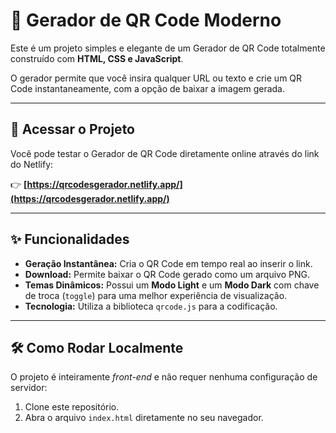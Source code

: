 # 🚀 Gerador de QR Code Moderno

Este é um projeto simples e elegante de um Gerador de QR Code totalmente construído com **HTML, CSS e JavaScript**.

O gerador permite que você insira qualquer URL ou texto e crie um QR Code instantaneamente, com a opção de baixar a imagem gerada.

---

## 🔗 Acessar o Projeto

Você pode testar o Gerador de QR Code diretamente online através do link do Netlify:

👉 **[https://qrcodesgerador.netlify.app/](https://qrcodesgerador.netlify.app/)**

---

## ✨ Funcionalidades

* **Geração Instantânea:** Cria o QR Code em tempo real ao inserir o link.
* **Download:** Permite baixar o QR Code gerado como um arquivo PNG.
* **Temas Dinâmicos:** Possui um **Modo Light** e um **Modo Dark** com chave de troca (`toggle`) para uma melhor experiência de visualização.
* **Tecnologia:** Utiliza a biblioteca `qrcode.js` para a codificação.

---

## 🛠️ Como Rodar Localmente

O projeto é inteiramente *front-end* e não requer nenhuma configuração de servidor:

1.  Clone este repositório.
2.  Abra o arquivo `index.html` diretamente no seu navegador.
